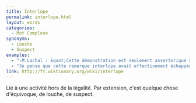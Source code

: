 ```yaml
---
title: Interlope
permalink: interlope.html
layout: words
categories:
  - Mot Complexe
synonyms:
  - Louche
  - Suspect
examples:
  - "-M.Lachal : &quot;Cette démonstration est seulement assertorique a tendance...&quot;-Classe : &quot;Captieuse !&quot;-M.Lachal : &quot;...interlope !&quot;"
  - "Je pense que cette remarque interlope avait effectivement échappéde ma bouche devant une assistance en liesse,toujours en proie à quelque boutade amphibologique.Mais, ce n'est pas à vous que je vais l'apprendre,\"verba volant, scripta manent\"... Étant donné le contexte socio-politiquede cette méga-pantalonnade, il me semble fort raisonnable de s'en teniraux écrits actuels..."
link: http://fr.wiktionary.org/wiki/interlope
---
```


Lié à une activité hors de la légalité. Par extension, c'est quelque chose d'équivoque, de louche, de suspect.
